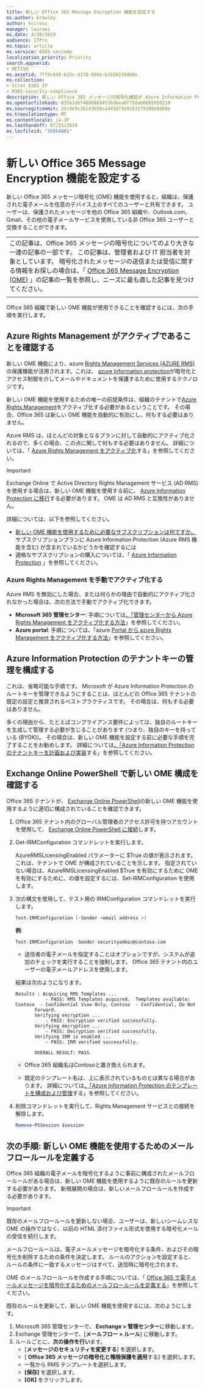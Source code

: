 ```yaml
---
title: 新しい Office 365 Message Encryption 機能を設定する
ms.author: krowley
author: kccross
manager: laurawi
ms.date: 4/30/2019
audience: ITPro
ms.topic: article
ms.service: O365-seccomp
localization_priority: Priority
search.appverid:
- MET150
ms.assetid: 7ff0c040-b25c-4378-9904-b1b50210d00e
ms.collection:
- Strat_O365_IP
- M365-security-compliance
description: 新しい Office 365 メッセージの暗号化機能が Azure Information Protection の上に構築されており、組織は、組織の内外の人々との間で保護された電子メール通信を使用できます。 新しい OME 機能は、他の Office 365 組織、Outlook.com、Gmail、その他の電子メールサービスと連携して動作します。
ms.openlocfilehash: 835b1d6f40868684536dbea8f75dab0665950210
ms.sourcegitcommit: 33c8e9c16143650ca443d73e91631f9180a9268e
ms.translationtype: MT
ms.contentlocale: ja-JP
ms.lasthandoff: 07/25/2019
ms.locfileid: "35854801"
---
```

# <a name="set-up-new-office-365-message-encryption-capabilities"></a>新しい Office 365 Message Encryption 機能を設定する

新しい Office 365 メッセージ暗号化 (OME) 機能を使用すると、組織は、保護された電子メールを任意のデバイス上のすべてのユーザーと共有できます。 ユーザーは、保護されたメッセージを他の Office 365 組織や、Outlook.com、Gmail、その他の電子メールサービスを使用している非 Office 365 ユーザーと交換することができます。

||
|:-----|
|この記事は、Office 365 メッセージの暗号化についてのより大きな一連の記事の一部です。 この記事は、管理者および IT 担当者を対象としています。 暗号化されたメッセージの送信または受信に関する情報をお探しの場合は、「 [Office 365 Message Encryption (OME)](ome.md) 」の記事の一覧を参照し、ニーズに最も適した記事を見つけてください。 |
||

Office 365 組織で新しい OME 機能が使用できることを確認するには、次の手順を実行します。

## <a name="verify-that-azure-rights-management-is-active"></a>Azure Rights Management がアクティブであることを確認する

新しい OME 機能により、azure [Rights Management Services (AZURE RMS)](https://docs.microsoft.com/en-us/azure/information-protection/what-is-information-protection)の保護機能が活用されます。これは、 [azure Information protection](https://docs.microsoft.com/en-us/azure/information-protection/what-is-azure-rms)が暗号化とアクセス制御を介してメールやドキュメントを保護するために使用するテクノロジです。

新しい OME 機能を使用するための唯一の前提条件は、組織のテナントで[Azure Rights Management](https://docs.microsoft.com/en-us/azure/information-protection/what-is-azure-rms)をアクティブ化する必要があるということです。 その場合、Office 365 は新しい OME 機能を自動的に有効にし、何もする必要はありません。

Azure RMS は、ほとんどの対象となるプランに対して自動的にアクティブ化されるので、多くの場合、この点に関して何もする必要はありません。 詳細については、「 [Azure Rights Management をアクティブ化](https://docs.microsoft.com/en-gb/azure/information-protection/activate-service)する」を参照してください。

>[!IMPORTANT]
>Exchange Online で Active Directory Rights Management サービス (AD RMS) を使用する場合は、新しい OME 機能を使用する前に、 [Azure Information Protection に移行](https://docs.microsoft.com/en-us/azure/information-protection/migrate-from-ad-rms-to-azure-rms)する必要があります。 OME は AD RMS と互換性がありません。  

詳細については、以下を参照してください。

- [新しい OME 機能を使用するために必要なサブスクリプションは何ですか。](ome-faq.md#what-subscriptions-do-i-need-to-use-the-new-ome-capabilities)サブスクリプションプランに Azure Information Protection (Azure RMS 機能を含む) が含まれているかどうかを確認するには
- 適格なサブスクリプションの購入については、「 [Azure Information Protection](https://azure.microsoft.com/en-us/services/information-protection/) 」を参照してください。  

### <a name="manually-activating-azure-rights-management"></a>Azure Rights Management を手動でアクティブ化する

Azure RMS を無効にした場合、または何らかの理由で自動的にアクティブ化されなかった場合は、次の方法で手動でアクティブ化できます。

- **Microsoft 365 管理センター**: 手順については[、「管理センターから Azure Rights Management をアクティブ化する方法](https://docs.microsoft.com/en-us/azure/information-protection/activate-office365)」を参照してください。
- **Azure portal**: 手順については、「azure [Portal から azure Rights Management をアクティブ化する方法](https://docs.microsoft.com/en-gb/azure/information-protection/activate-azure)」を参照してください。

## <a name="configure-management-of-your-azure-information-protection-tenant-key"></a>Azure Information Protection のテナントキーの管理を構成する

これは、省略可能な手順です。 Microsoft が Azure Information Protection のルートキーを管理できるようにすることは、ほとんどの Office 365 テナントの既定の設定と推奨されるベストプラクティスです。 その場合は、何もする必要はありません。

多くの理由から、たとえばコンプライアンス要件によっては、独自のルートキーを生成して管理する必要が生じることがあります (つまり、独自のキーを持っている (BYOK))。 その場合は、新しい OME 機能を設定する前に必要な手順を完了することをお勧めします。 詳細については[、「Azure Information Protection のテナントキーを計画および実装](https://docs.microsoft.com/information-protection/plan-design/plan-implement-tenant-key)する」を参照してください。

## <a name="verify-new-ome-configuration-in-exchange-online-powershell"></a>Exchange Online PowerShell で新しい OME 構成を確認する

Office 365 テナントが、 [Exchange Online PowerShell](https://docs.microsoft.com/en-us/powershell/exchange/exchange-online/exchange-online-powershell?view=exchange-ps)の新しい OME 機能を使用するように適切に構成されていることを確認できます。
  
1. Office 365 テナント内のグローバル管理者のアクセス許可を持つアカウントを使用して、 [Exchange Online PowerShell に接続](https://docs.microsoft.com/en-us/powershell/exchange/exchange-online/connect-to-exchange-online-powershell/connect-to-exchange-online-powershell)します。

2. Get-IRMConfiguration コマンドレットを実行します。

     AzureRMSLicensingEnabled パラメーターに $True の値が表示されます。これは、テナントで OME が構成されていることを示します。 指定されていない場合は、AzureRMSLicensingEnabled $True を有効にするために OME を有効にするために、の値を設定するには、Set-IRMConfiguration を使用します。

3. 次の構文を使用して、テスト用の IRMConfiguration コマンドレットを実行します。

     ```powershell
     Test-IRMConfiguration [-Sender <email address >]
     ```  

   **例**:

     ```powershell
     Test-IRMConfiguration -Sender securityadmin@contoso.com
     ```

     - 送信者の電子メールを指定することはオプションですが、システムが追加のチェックを実行することを強制します。 Office 365 テナント内のユーザーの電子メールアドレスを使用します。

     結果は次のようになります。

     ```text
    Results : Acquiring RMS Templates ...
                - PASS: RMS Templates acquired.  Templates available: Contoso  - Confidential View Only, Contoso  - Confidential, Do Not
            Forward.
            Verifying encryption ...
                - PASS: Encryption verified successfully.
            Verifying decryption ...
                - PASS: Decryption verified successfully.
            Verifying IRM is enabled ...
                - PASS: IRM verified successfully.

            OVERALL RESULT: PASS
    ```

   - Office 365 組織名は*Contoso*と置き換えられます。

   - 既定のテンプレート名は、上に表示されているものとは異なる場合があります。 詳細については[、「Azure Information Protection のテンプレートを構成および管理](https://docs.microsoft.com/en-us/azure/information-protection/configure-policy-templates)する」を参照してください。

4. 削除コマンドレットを実行して、Rights Management サービスとの接続を解除します。

     ```powershell
     Remove-PSSession $session
     ```

## <a name="next-steps-define-mail-flow-rules-to-use-new-ome-capabilities"></a>次の手順: 新しい OME 機能を使用するためのメールフロールールを定義する

Office 365 組織の電子メールを暗号化するように事前に構成されたメールフロールールがある場合は、新しい OME 機能を使用するように既存のルールを更新する必要があります。 新規展開の場合は、新しいメールフロールールを作成する必要があります。

>[!IMPORTANT]
>既存のメールフロールールを更新しない場合、ユーザーは、新しいシームレスな OME の操作ではなく、以前の HTML 添付ファイル形式を使用する暗号化メールの受信を続行します。

メールフロールールは、電子メールメッセージを暗号化する条件、およびその暗号化を削除するための条件を決定します。 ルールのアクションを設定すると、ルールの条件に一致するメッセージはすべて、送信時に暗号化されます。
  
OME のメールフロールールを作成する手順については、「 [Office 365 で電子メールメッセージを暗号化するためのメールフロールールを定義する](define-mail-flow-rules-to-encrypt-email.md)」を参照してください。

既存のルールを更新して、新しい OME 機能を使用するには、次のようにします。

1. Microsoft 365 管理センターで、 **Exchange > 管理センター**に移動します。
2. Exchange 管理センターで、[**メールフロー > ルール**] に移動します。
3. ルールごとに、**次の操作を行い**ます。
    - [**メッセージのセキュリティを変更する**] を選択します。
    - [ **Office 365 メッセージの暗号化と権限保護を適用**する] を選択します。
    - 一覧から RMS テンプレートを選択します。
    - **[保存]** を選択します。
    - **[OK]** をクリックします。
